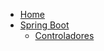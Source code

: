 <!-- _sidebar.md -->

* [Home](/)
* [Spring Boot](/spring-boot/README.md)
  * [Controladores](/spring-boot/controllers.md)

